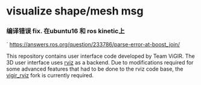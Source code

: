 # visualize shape/mesh msg

### 编译错误 fix. 在ubuntu16 和 ros kinetic上
` https://answers.ros.org/question/233786/parse-error-at-boost_join/

This repository contains user interface code developed by Team ViGIR. The 3D user
interface uses [rviz](https://github.com/ros-visualization/rviz) as a
backend. Due to modifications required for some advanced features that had to be done
to the rviz code base, the [vigir_rviz](https://github.com/team-vigir/vigir_rviz)
fork is currently required.
